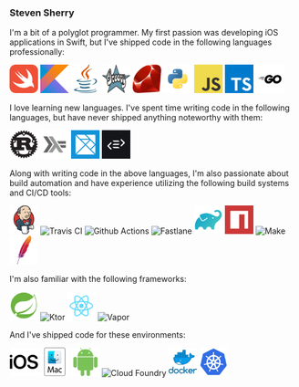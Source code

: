 ### Steven Sherry

<!--
**Steven0351/Steven0351** is a ✨ _special_ ✨ repository because its `README.md` (this file) appears on your GitHub profile.

Here are some ideas to get you started:

- 🔭 I’m currently working on ...
- 🌱 I’m currently learning ...
- 👯 I’m looking to collaborate on ...
- 🤔 I’m looking for help with ...
- 💬 Ask me about ...
- 📫 How to reach me: ...
- 😄 Pronouns: ...
- ⚡ Fun fact: ...
-->

I'm a bit of a polyglot programmer. My first passion was developing iOS applications in Swift, but I've shipped code in the following languages professionally:

<img src="https://raw.githubusercontent.com/github/explore/80688e429a7d4ef2fca1e82350fe8e3517d3494d/topics/swift/swift.png" alt="Swift" width="50"/> <img src="https://raw.githubusercontent.com/github/explore/80688e429a7d4ef2fca1e82350fe8e3517d3494d/topics/kotlin/kotlin.png" alt="Kotlin" width="50"/> <img src="https://raw.githubusercontent.com/github/explore/80688e429a7d4ef2fca1e82350fe8e3517d3494d/topics/java/java.png" alt="Java" width="50"/> <img src="https://raw.githubusercontent.com/github/explore/b15b6cf1726418913aafbf337a749dded180279d/topics/groovy/groovy.png" alt="Groovy" width="50"/> <img src="https://raw.githubusercontent.com/github/explore/80688e429a7d4ef2fca1e82350fe8e3517d3494d/topics/ruby/ruby.png" alt="Ruby" width="50"/> <img src="https://raw.githubusercontent.com/github/explore/80688e429a7d4ef2fca1e82350fe8e3517d3494d/topics/python/python.png" alt="Python" width="50"/> <img src="https://raw.githubusercontent.com/github/explore/80688e429a7d4ef2fca1e82350fe8e3517d3494d/topics/javascript/javascript.png" alt="Javascript" width="50"/> <img src="https://raw.githubusercontent.com/github/explore/80688e429a7d4ef2fca1e82350fe8e3517d3494d/topics/typescript/typescript.png" alt="Typescript" width="50"/> <img src="https://raw.githubusercontent.com/github/explore/80688e429a7d4ef2fca1e82350fe8e3517d3494d/topics/go/go.png" alt="Go" width="50"/>

I love learning new languages. I've spent time writing code in the following languages, but have never shipped anything noteworthy with them:

<img src="https://raw.githubusercontent.com/github/explore/80688e429a7d4ef2fca1e82350fe8e3517d3494d/topics/rust/rust.png" alt="Rust" width="50"/> <img src="https://raw.githubusercontent.com/github/explore/80688e429a7d4ef2fca1e82350fe8e3517d3494d/topics/haskell/haskell.png" alt="Haskell" width="50"/> <img src="https://raw.githubusercontent.com/github/explore/bc74dc5f9d530003dcd057b7b73c12fbcc4484ed/topics/elm/elm.png" alt="Elm" width="50"/> <img src="https://raw.githubusercontent.com/github/explore/549f36e938c7a2323fee1a465e812c7a69128979/topics/purescript/purescript.png" alt="Purescript" width="50"/>

Along with writing code in the above languages, I'm also passionate about build automation and have experience utilizing the following build systems and CI/CD tools:

<img src="https://raw.githubusercontent.com/github/explore/4546263bd5739353083c33dada43f8f31e7d1fd6/topics/jenkins/jenkins.png" alt="Jenkins" width="50"/> <img src="https://travis-ci.org/images/logos/TravisCI-Mascot-1.png" alt="Travis CI" width="50"/> <img src="https://avatars0.githubusercontent.com/u/44036562?s=200&v=4" alt="Github Actions" width="50"/> <img src="https://avatars2.githubusercontent.com/u/11098337?s=200&v=4" alt="Fastlane" width="50"/> <img src="https://raw.githubusercontent.com/github/explore/59009b1589a883459c0ae19044e3e7e3ec0c4e0a/topics/gradle/gradle.png" alt="Gradle" width="50"/> <img src="https://raw.githubusercontent.com/github/explore/80688e429a7d4ef2fca1e82350fe8e3517d3494d/topics/npm/npm.png" alt="NPM" width="50"/> <img src="https://upload.wikimedia.org/wikipedia/en/2/22/Heckert_GNU_white.svg" alt="Make" width="50"/> <img src="https://raw.githubusercontent.com/github/explore/59009b1589a883459c0ae19044e3e7e3ec0c4e0a/topics/maven/maven.png" alt="Maven" width="50"/>

I'm also familiar with the following frameworks:

<img src="https://raw.githubusercontent.com/github/explore/59009b1589a883459c0ae19044e3e7e3ec0c4e0a/topics/spring-boot/spring-boot.png" alt="Sprint Boot" width="50"/> <img src="https://avatars0.githubusercontent.com/u/28214161?s=200&v=4" alt="Ktor" width="50"/> <img src="https://raw.githubusercontent.com/github/explore/59009b1589a883459c0ae19044e3e7e3ec0c4e0a/topics/react/react.png" alt="React" width="50"/> <img src="https://avatars1.githubusercontent.com/u/17364220?s=200&v=4" alt="Vapor" width="50"/>

And I've shipped code for these environments:

<img src="https://raw.githubusercontent.com/github/explore/59009b1589a883459c0ae19044e3e7e3ec0c4e0a/topics/ios/ios.png" alt="iOS" width="50"/> <img src="https://raw.githubusercontent.com/github/explore/59009b1589a883459c0ae19044e3e7e3ec0c4e0a/topics/macos/macos.png" alt="macOS" width="50"/> <img src="https://raw.githubusercontent.com/github/explore/59009b1589a883459c0ae19044e3e7e3ec0c4e0a/topics/android/android.png" alt="Android" width="50"/> <img src="https://avatars1.githubusercontent.com/u/621746?s=200&v=4" alt="Cloud Foundry" width="50"/> <img src="https://raw.githubusercontent.com/github/explore/59009b1589a883459c0ae19044e3e7e3ec0c4e0a/topics/docker/docker.png" alt="Docker" width="50"/> <img src="https://raw.githubusercontent.com/github/explore/59009b1589a883459c0ae19044e3e7e3ec0c4e0a/topics/kubernetes/kubernetes.png" alt="Kubernetes" width="50"/>
